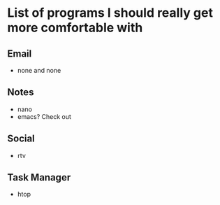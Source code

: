 # List of programs I should really get more comfortable with 

## Email

* none and none

## Notes

* nano
* emacs? Check out

## Social

* rtv

## Task Manager

* htop
